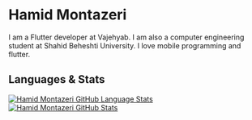 # Hamid Montazeri

<!--
**hamidhandid/hamidhandid** is a ✨ _special_ ✨ repository because its `README.md` (this file) appears on your GitHub profile.

Here are some ideas to get you started:

- 🔭 I’m currently working on ...
- 🌱 I’m currently learning ...
- 👯 I’m looking to collaborate on ...
- 🤔 I’m looking for help with ...
- 💬 Ask me about ...
- 📫 How to reach me: ...
- 😄 Pronouns: ...
- ⚡ Fun fact: ...
-->

I am a Flutter developer at Vajehyab. I am also a computer engineering student at Shahid Beheshti University. I love mobile programming and flutter.

## Languages & Stats
[![Hamid Montazeri GitHub Language Stats](https://github-readme-stats.vercel.app/api/top-langs/?username=hamidhandid&langs_count=5&theme=tokyonight)]()
[![Hamid Montazeri GitHub Stats](https://github-readme-stats.vercel.app/api/?username=hamidhandid&count_private=true&theme=tokyonight&showicons=true)]()

